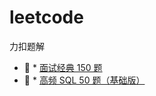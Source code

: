 # leetcode
力扣题解

* :construction: * [面试经典 150 题](./section/%E9%9D%A2%E8%AF%95%E7%BB%8F%E5%85%B8%20150%20%E9%A2%98.md)
* :tada: * [高频 SQL 50 题（基础版）](./section/%E9%AB%98%E9%A2%91%20SQL%2050%20%E9%A2%98%EF%BC%88%E5%9F%BA%E7%A1%80%E7%89%88%EF%BC%89.md)
